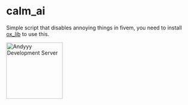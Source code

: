# calm_ai
Simple script that disables annoying things in fivem, you need to install [ox_lib](https://github.com/overextended/ox_lib/releases) to use this.

<a href="https://discord.gg/Z9Mxu72zZ6" target="_blank">
    <img src="https://discordapp.com/api/guilds/857672921912836116/widget.png?style=banner3" alt="Andyyy Development Server" height="150px" />
</a>
